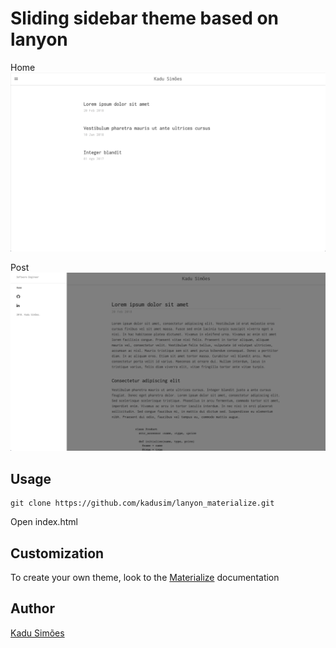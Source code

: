 # Sliding sidebar theme based on lanyon

Home
![image](/sample/home.png)

Post
![image](/sample/post.png)

## Usage

```
git clone https://github.com/kadusim/lanyon_materialize.git
```

Open index.html

## Customization

To create your own theme, look to the [Materialize](http://materializecss.com/) documentation

## Author

[Kadu Simões](https://github.com/kadusim)
